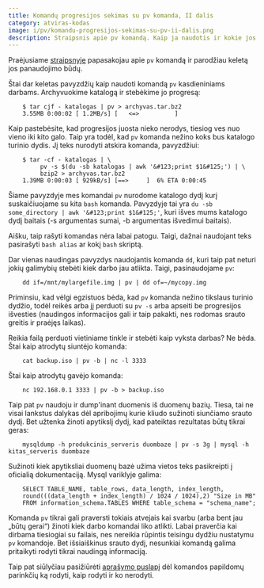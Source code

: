 ```yaml
---
title: Komandų progresijos sekimas su pv komanda, II dalis
category: atviras-kodas
image: i/pv/komandu-progresijos-sekimas-su-pv-ii-dalis.png
description: Straipsnis apie pv komandą. Kaip ja naudotis ir kokie jos privalumai, II dalis.
---
```


Praėjusiame [straipsnyje](/atviras-kodas/komandu-progresijos-sekimas-su-pv-komanda-i-dalis) papasakojau apie `pv` komandą ir parodžiau keletą jos panaudojimo būdų.

Štai dar keletas pavyzdžių kaip naudoti komandą `pv` kasdieniniams darbams. Archyvuokime katalogą ir stebėkime jo progresą:

```
    $ tar cjf - katalogas | pv > archyvas.tar.bz2
    3.55MB 0:00:02 [ 1.2MB/s] [   <=>          ]
```

Kaip pastebėsite, kad progresijos juosta nieko nerodys, tiesiog ves nuo vieno iki kito galo. Taip yra todėl, kad `pv` komanda nežino koks bus katalogo turinio dydis. Jį teks nurodyti atskira komanda, pavyzdžiui:

```
    $ tar -cf - katalogas | \
         pv -s $(du -sb katalogas | awk '&#123;print $1&#125;') | \
         bzip2 > archyvas.tar.bz2
    1.39MB 0:00:03 [ 929kB/s] [==>     ]  6% ETA 0:00:45
```

Šiame pavyzdyje mes komandai `pv` nurodome katalogo dydį kurį suskaičiuojame su kita `bash` komanda. Pavyzdyje tai yra `du -sb some_directory | awk '&#123;print $1&#125;'`, kuri išves mums katalogo dydį baitais (-s argumentas sumai, -b argumentas išvedimui baitais).

Aišku, taip rašyti komandas nėra labai patogu. Taigi, dažnai naudojant teks pasirašyti `bash alias` ar kokį `bash` skriptą.

Dar vienas naudingas pavyzdys naudojantis komanda `dd`, kuri taip pat neturi jokių galimybių stebėti kiek darbo jau atlikta. Taigi, pasinaudojame `pv`:

```
    dd if=/mnt/mylargefile.img | pv | dd of=~/mycopy.img
```

Priminsiu, kad vėlgi egzistuos bėda, kad `pv` komanda nežino tikslaus turinio dydžio, todėl reikės arba jį perduoti su `pv -s` arba apseiti be progresijos išvesties (naudingos informacijos gali ir taip pakakti, nes rodomas srauto greitis ir praėjęs laikas).

Reikia failą perduoti vietiniame tinkle ir stebėti kaip vyksta darbas? Ne bėda. Štai kaip atrodytų siuntėjo komanda:

```
    cat backup.iso | pv -b | nc -l 3333
```

Štai kaip atrodytų gavėjo komanda:

```
    nc 192.168.0.1 3333 | pv -b > backup.iso
```

Taip pat `pv` naudoju ir dump'inant duomenis iš duomenų bazių. Tiesa, tai ne visai lankstus dalykas dėl apribojimų kurie kliudo sužinoti siunčiamo srauto dydį. Bet užtenka žinoti apytikslį dydį, kad pateiktas rezultatas būtų tikrai geras:

```
    mysqldump -h produkcinis_serveris duombaze | pv -s 3g | mysql -h kitas_serveris duombaze
```

Sužinoti kiek apytiksliai duomenų bazė užima vietos teks pasikreipti į oficialią dokumentaciją. Mysql variklyje galima:

```
    SELECT TABLE_NAME, table_rows, data_length, index_length,
    round(((data_length + index_length) / 1024 / 1024),2) "Size in MB"
    FROM information_schema.TABLES WHERE table_schema = "schema_name";
```

Komanda `pv` tikrai gali praversti tokiais atvejais kai svarbu (arba bent jau „būtų gerai“) žinoti kiek darbo komandai liko atlikti. Labai praverčia kai dirbama tiesiogiai su failais, nes nereikia rūpintis teisingu dydžiu nustatymu `pv` komandoje. Bet išsiaiškinus srauto dydį, nesunkiai komandą galima pritaikyti rodyti tikrai naudingą informaciją.

Taip pat siūlyčiau pasižiūrėti [aprašymo puslapį](http://manpages.ubuntu.com/manpages/dapper/man1/pv.1.html) dėl komandos papildomų parinkčių ką rodyti, kaip rodyti ir ko nerodyti.
